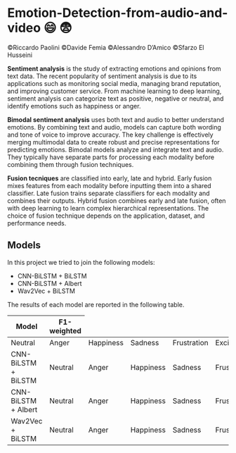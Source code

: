 # Emotion-Detection-from-audio-and-video :smile: :fearful:
©Riccardo Paolini ©Davide Femia ©Alessandro D’Amico ©Sfarzo El Husseini

**Sentiment analysis** is the study of extracting emotions and opinions from text data. The recent popularity of sentiment analysis is due to its applications such as monitoring social media, managing brand reputation, and improving customer service. From machine learning to deep learning, sentiment analysis can categorize text as positive, negative or neutral, and identify emotions such as happiness or anger. 

**Bimodal sentiment analysis** uses both text and audio to better understand emotions. By combining text and audio, models can capture both wording and tone of voice to improve accuracy. The key challenge is effectively merging multimodal data to create robust and precise representations for predicting emotions. Bimodal models analyze and integrate text and audio. They typically have separate parts for processing each modality before combining them through fusion techniques. 

**Fusion tecniques** are classified into early, late and hybrid. Early fusion mixes features from each modality before inputting them into a shared classifier. Late fusion trains separate classifiers for each modality and combines their outputs. Hybrid fusion combines early and late fusion, often with deep learning to learn complex hierarchical representations. The choice of fusion technique depends on the application, dataset, and performance needs.

## Models
In this project we tried to join the following models:
- CNN-BiLSTM + BiLSTM
- CNN-BiLSTM + Albert
- Wav2Vec + BiLSTM

The results of each model are reported in the following table.

<table class="tg">
<thead>
  <tr>
    <th class="tg-cly1" rowspan="3">Model</th>
    <th class="tg-cly1" columnspan="6">F1-weighted</th>
  </tr>
</thead>
<tbody>
  <tr>
    <td class="tg-cly1">Neutral</td>
    <td class="tg-cly1">Anger</td>
    <td class="tg-cly1">Happiness</td>
    <td class="tg-cly1">Sadness</td>
    <td class="tg-cly1">Frustration</td>
    <td class="tg-cly1">Excited</td>
  </tr>
    <td class="tg-cly1">CNN-BiLSTM + BiLSTM</td>
    <td class="tg-cly1">Neutral</td>
    <td class="tg-cly1">Anger</td>
    <td class="tg-cly1">Happiness</td>
    <td class="tg-cly1">Sadness</td>
    <td class="tg-cly1">Frustration</td>
    <td class="tg-cly1">Excited</td>
  </tr>
  <tr>
    <td class="tg-cly1">CNN-BiLSTM + Albert</td>
    <td class="tg-cly1">Neutral</td>
    <td class="tg-cly1">Anger</td>
    <td class="tg-cly1">Happiness</td>
    <td class="tg-cly1">Sadness</td>
    <td class="tg-cly1">Frustration</td>
    <td class="tg-cly1">Excited</td>
  </tr>
  <tr>
    <td class="tg-cly1">Wav2Vec + BiLSTM</td>
    <td class="tg-cly1">Neutral</td>
    <td class="tg-cly1">Anger</td>
    <td class="tg-cly1">Happiness</td>
    <td class="tg-cly1">Sadness</td>
    <td class="tg-cly1">Frustration</td>
    <td class="tg-cly1">Excited</td>
  </tr>
</tbody>
</table>
